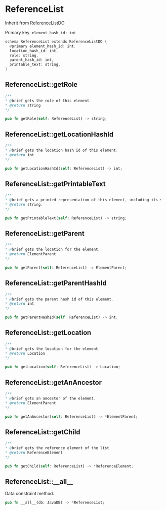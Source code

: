 # ReferenceList

Inherit from [ReferenceListDO](./ReferenceListDO.md)

Primary key: `element_hash_id: int`

```rust
schema ReferenceList extends ReferenceListDO {
  @primary element_hash_id: int,
  location_hash_id: int,
  role: string,
  parent_hash_id: int,
  printable_text: string,
}
```
## ReferenceList::getRole

```java
/**
* @brief gets the role of this element.
* @return string
*/
```
```rust
pub fn getRole(self: ReferenceList) -> string;
```
## ReferenceList::getLocationHashId

```java
/**
* @brief gets the location hash id of this element.
* @return int
*/
```
```rust
pub fn getLocationHashId(self: ReferenceList) -> int;
```
## ReferenceList::getPrintableText

```java
/**
* @brief gets a printed representation of this element, including its structure where applicable.
* @return string.
*/
```
```rust
pub fn getPrintableText(self: ReferenceList) -> string;
```
## ReferenceList::getParent

```java
/**
* @brief gets the location for the element.
* @return ElementParent
*/
```
```rust
pub fn getParent(self: ReferenceList) -> ElementParent;
```
## ReferenceList::getParentHashId

```java
/**
* @brief gets the parent hash id of this element.
* @return int
*/
```
```rust
pub fn getParentHashId(self: ReferenceList) -> int;
```
## ReferenceList::getLocation

```java
/**
* @brief gets the location for the element.
* @return Location
*/
```
```rust
pub fn getLocation(self: ReferenceList) -> Location;
```
## ReferenceList::getAnAncestor

```java
/**
* @brief gets an ancestor of the element.
* @return ElementParent 
*/
```
```rust
pub fn getAnAncestor(self: ReferenceList) -> *ElementParent;
```
## ReferenceList::getChild

```java
/**
* @brief gets the reference element of the list
* @return ReferenceElement 
*/
```
```rust
pub fn getChild(self: ReferenceList) -> *ReferenceElement;
```
## ReferenceList::\_\_all\_\_

Data constraint method.

```rust
pub fn __all__(db: JavaDB) -> *ReferenceList;
```
